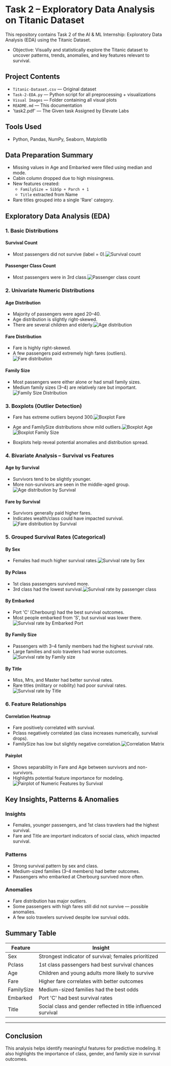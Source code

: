 # Task 2 – Exploratory Data Analysis on Titanic Dataset 

This repository contains Task 2 of the AI & ML Internship: Exploratory Data Analysis (EDA) using the Titanic Dataset.

- Objective: Visually and statistically explore the Titanic dataset to uncover patterns, trends, anomalies, and key features relevant to survival.

## Project Contents

- `Titanic-Dataset.csv` — Original dataset  
- `Task-2-EDA.py` — Python script for all preprocessing + visualizations  
- `Visual Images` — Folder containing all visual plots  
- `README.md` — This documentation
- 'task2.pdf' — The Given task Assigned by Elevate Labs

## Tools Used
- Python, Pandas, NumPy, Seaborn, Matplotlib

## Data Preparation Summary

- Missing values in Age and Embarked were filled using median and mode.
- Cabin column dropped due to high missingness.
- New features created:
  - `FamilySize = SibSp + Parch + 1`
  - `Title` extracted from Name
- Rare titles grouped into a single 'Rare' category.

##  Exploratory Data Analysis (EDA)

###  1. Basic Distributions

####  Survival Count
- Most passengers did not survive (label = 0).![Survival count](https://github.com/user-attachments/assets/7906336e-8574-4753-871f-9f36b7dc26d8)


####  Passenger Class Count
- Most passengers were in 3rd class.![Passenger class count](https://github.com/user-attachments/assets/afb185b1-245b-4436-97d6-d5ae1daa1c6f)


### 2. Univariate Numeric Distributions

####  Age Distribution
- Majority of passengers were aged 20–40.
- Age distribution is slightly right-skewed.
- There are several children and elderly.![Age distribution](https://github.com/user-attachments/assets/414208ba-45ef-495f-b194-c895964a6a66)


####  Fare Distribution
- Fare is highly right-skewed.
- A few passengers paid extremely high fares (outliers).![Fare distribution](https://github.com/user-attachments/assets/2d081f4a-6cf0-453a-a935-ffdb27dd123c)


####  Family Size
- Most passengers were either alone or had small family sizes.
- Medium family sizes (3–4) are relatively rare but important.![Family Size Distribution](https://github.com/user-attachments/assets/2ccd1d14-6d54-4910-90d5-8f391511c54b)


### 3. Boxplots (Outlier Detection)

- Fare has extreme outliers beyond 300.![Boxplot Fare](https://github.com/user-attachments/assets/97964593-fbcd-4729-bfc7-1f5cf9a0b8b4)

- Age and FamilySize distributions show mild outliers.![Boxplot Age](https://github.com/user-attachments/assets/af8ee53f-f88e-4e10-b9a7-18ea91255caa) ![Boxplot Family Size](https://github.com/user-attachments/assets/f7e25020-2e35-49cf-bfa1-a68ff9aa97ba)


- Boxplots help reveal potential anomalies and distribution spread.

### 4. Bivariate Analysis – Survival vs Features

#### Age by Survival
- Survivors tend to be slightly younger.
- More non-survivors are seen in the middle-aged group.![Age distribution by Survival](https://github.com/user-attachments/assets/ef3c2cc6-1521-4602-8b54-4bd6b9510c78)


#### Fare by Survival
- Survivors generally paid higher fares.
- Indicates wealth/class could have impacted survival.![Fare distribution by Survival](https://github.com/user-attachments/assets/89013671-4d33-49e4-9bf0-94cfebe03e38)


###  5. Grouped Survival Rates (Categorical)

#### By Sex
- Females had much higher survival rates.![Survival rate by Sex](https://github.com/user-attachments/assets/9197a235-d983-4ec9-a513-532ee068efe6)


#### By Pclass
- 1st class passengers survived more.
- 3rd class had the lowest survival.![Survival rate by passenger class](https://github.com/user-attachments/assets/6f5886c5-96f6-49cc-9005-28f308490bdc)


#### By Embarked
- Port 'C' (Cherbourg) had the best survival outcomes.
- Most people embarked from 'S', but survival was lower there.![Survival rate by Embarked Port](https://github.com/user-attachments/assets/ac64f3e8-681f-4443-bca1-047f1daf7095)


#### By Family Size
- Passengers with 3–4 family members had the highest survival rate.
- Large families and solo travelers had worse outcomes.![Survival rate by Family size](https://github.com/user-attachments/assets/ea0ebee3-233a-4bd7-ada6-2959ec2681ef)


#### By Title
- Miss, Mrs, and Master had better survival rates.
- Rare titles (military or nobility) had poor survival rates.![Survival rate by Title](https://github.com/user-attachments/assets/e3719e5b-7724-4fa8-b629-42c56e01ebf9)


###  6. Feature Relationships

#### Correlation Heatmap
- Fare positively correlated with survival.
- Pclass negatively correlated (as class increases numerically, survival drops).
- FamilySize has low but slightly negative correlation.![Correlation Matrix](https://github.com/user-attachments/assets/fff81740-ba48-4b7a-a20b-2352953a9426)


#### Pairplot
- Shows separability in Fare and Age between survivors and non-survivors.
- Highlights potential feature importance for modeling.![Pairplot of Numeric Features by Survival](https://github.com/user-attachments/assets/eb3aca3c-704c-4972-86b3-2e88411ec8e0)

##  Key Insights, Patterns & Anomalies

###  Insights
- Females, younger passengers, and 1st class travelers had the highest survival.
- Fare and Title are important indicators of social class, which impacted survival.

###  Patterns
- Strong survival pattern by sex and class.
- Medium-sized families (3–4 members) had better outcomes.
- Passengers who embarked at Cherbourg survived more often.

###  Anomalies
- Fare distribution has major outliers.
- Some passengers with high fares still did not survive — possible anomalies.
- A few solo travelers survived despite low survival odds.

##  Summary Table

| Feature     | Insight |
|-------------|---------|
| Sex         | Strongest indicator of survival; females prioritized |
| Pclass      | 1st class passengers had best survival chances |
| Age         | Children and young adults more likely to survive |
| Fare        | Higher fare correlates with better outcomes |
| FamilySize  | Medium-sized families had the best odds |
| Embarked    | Port 'C' had best survival rates |
| Title       | Social class and gender reflected in title influenced survival |

---

##  Conclusion

This analysis helps identify meaningful features for predictive modeling. It also highlights the importance of class, gender, and family size in survival outcomes.

